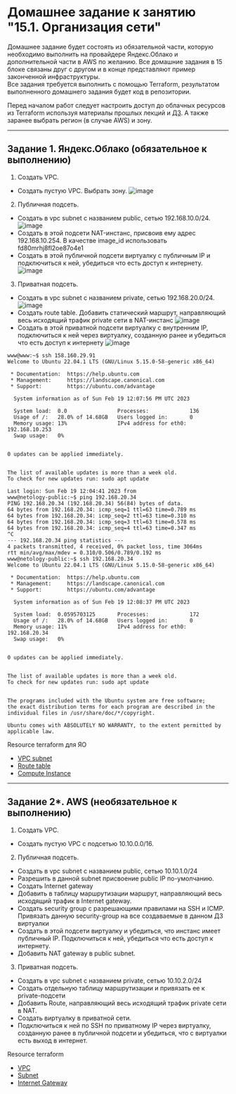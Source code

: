 # Домашнее задание к занятию "15.1. Организация сети"

Домашнее задание будет состоять из обязательной части, которую необходимо выполнить на провайдере Яндекс.Облако и дополнительной части в AWS по желанию. Все домашние задания в 15 блоке связаны друг с другом и в конце представляют пример законченной инфраструктуры.  
Все задания требуется выполнить с помощью Terraform, результатом выполненного домашнего задания будет код в репозитории. 

Перед началом работ следует настроить доступ до облачных ресурсов из Terraform используя материалы прошлых лекций и [ДЗ](https://github.com/netology-code/virt-homeworks/tree/master/07-terraform-02-syntax ). А также заранее выбрать регион (в случае AWS) и зону.

---
## Задание 1. Яндекс.Облако (обязательное к выполнению)

1. Создать VPC.
- Создать пустую VPC. Выбрать зону.
![image](https://user-images.githubusercontent.com/40559167/219947164-09d21675-f803-4e11-a213-82971ad5afca.png)
2. Публичная подсеть.
- Создать в vpc subnet с названием public, сетью 192.168.10.0/24.
![image](https://user-images.githubusercontent.com/40559167/219947184-65a87404-184e-4c97-9e09-206af56742c8.png)
- Создать в этой подсети NAT-инстанс, присвоив ему адрес 192.168.10.254. В качестве image_id использовать fd80mrhj8fl2oe87o4e1
- Создать в этой публичной подсети виртуалку с публичным IP и подключиться к ней, убедиться что есть доступ к интернету.
![image](https://user-images.githubusercontent.com/40559167/219947261-f6b90b0e-170b-4b76-ad91-ecb76d21dc44.png)
3. Приватная подсеть.
- Создать в vpc subnet с названием private, сетью 192.168.20.0/24.
![image](https://user-images.githubusercontent.com/40559167/219947276-96b1f095-aa31-45aa-9582-2a3c6d4cc756.png)
- Создать route table. Добавить статический маршрут, направляющий весь исходящий трафик private сети в NAT-инстанс
![image](https://user-images.githubusercontent.com/40559167/219947336-5885a089-b90f-4444-b170-bb89fba6afad.png)
- Создать в этой приватной подсети виртуалку с внутренним IP, подключиться к ней через виртуалку, созданную ранее и убедиться что есть доступ к интернету
![image](https://user-images.githubusercontent.com/40559167/219947308-24e4cc41-5fb3-49cf-8eed-3335b48b6ff4.png)
```
www@www:~$ ssh 158.160.29.91
Welcome to Ubuntu 22.04.1 LTS (GNU/Linux 5.15.0-58-generic x86_64)

 * Documentation:  https://help.ubuntu.com
 * Management:     https://landscape.canonical.com
 * Support:        https://ubuntu.com/advantage

  System information as of Sun Feb 19 12:07:56 PM UTC 2023

  System load:  0.0                Processes:             136
  Usage of /:   28.0% of 14.68GB   Users logged in:       0
  Memory usage: 13%                IPv4 address for eth0: 192.168.10.253
  Swap usage:   0%


0 updates can be applied immediately.


The list of available updates is more than a week old.
To check for new updates run: sudo apt update

Last login: Sun Feb 19 12:04:41 2023 from 
www@netology-public:~$ ping 192.168.20.34
PING 192.168.20.34 (192.168.20.34) 56(84) bytes of data.
64 bytes from 192.168.20.34: icmp_seq=1 ttl=63 time=0.789 ms
64 bytes from 192.168.20.34: icmp_seq=2 ttl=63 time=0.310 ms
64 bytes from 192.168.20.34: icmp_seq=3 ttl=63 time=0.578 ms
64 bytes from 192.168.20.34: icmp_seq=4 ttl=63 time=0.347 ms
^C
--- 192.168.20.34 ping statistics ---
4 packets transmitted, 4 received, 0% packet loss, time 3064ms
rtt min/avg/max/mdev = 0.310/0.506/0.789/0.192 ms
www@netology-public:~$ ssh 192.168.20.34
Welcome to Ubuntu 22.04.1 LTS (GNU/Linux 5.15.0-58-generic x86_64)

 * Documentation:  https://help.ubuntu.com
 * Management:     https://landscape.canonical.com
 * Support:        https://ubuntu.com/advantage

  System information as of Sun Feb 19 12:08:37 PM UTC 2023

  System load:  0.0595703125       Processes:             172
  Usage of /:   28.0% of 14.68GB   Users logged in:       0
  Memory usage: 11%                IPv4 address for eth0: 192.168.20.34
  Swap usage:   0%


0 updates can be applied immediately.


The list of available updates is more than a week old.
To check for new updates run: sudo apt update


The programs included with the Ubuntu system are free software;
the exact distribution terms for each program are described in the
individual files in /usr/share/doc/*/copyright.

Ubuntu comes with ABSOLUTELY NO WARRANTY, to the extent permitted by
applicable law.
```
Resource terraform для ЯО
- [VPC subnet](https://registry.terraform.io/providers/yandex-cloud/yandex/latest/docs/resources/vpc_subnet)
- [Route table](https://registry.terraform.io/providers/yandex-cloud/yandex/latest/docs/resources/vpc_route_table)
- [Compute Instance](https://registry.terraform.io/providers/yandex-cloud/yandex/latest/docs/resources/compute_instance)
---
## Задание 2*. AWS (необязательное к выполнению)

1. Создать VPC.
- Cоздать пустую VPC с подсетью 10.10.0.0/16.
2. Публичная подсеть.
- Создать в vpc subnet с названием public, сетью 10.10.1.0/24
- Разрешить в данной subnet присвоение public IP по-умолчанию. 
- Создать Internet gateway 
- Добавить в таблицу маршрутизации маршрут, направляющий весь исходящий трафик в Internet gateway.
- Создать security group с разрешающими правилами на SSH и ICMP. Привязать данную security-group на все создаваемые в данном ДЗ виртуалки
- Создать в этой подсети виртуалку и убедиться, что инстанс имеет публичный IP. Подключиться к ней, убедиться что есть доступ к интернету.
- Добавить NAT gateway в public subnet.
3. Приватная подсеть.
- Создать в vpc subnet с названием private, сетью 10.10.2.0/24
- Создать отдельную таблицу маршрутизации и привязать ее к private-подсети
- Добавить Route, направляющий весь исходящий трафик private сети в NAT.
- Создать виртуалку в приватной сети.
- Подключиться к ней по SSH по приватному IP через виртуалку, созданную ранее в публичной подсети и убедиться, что с виртуалки есть выход в интернет.

Resource terraform
- [VPC](https://registry.terraform.io/providers/hashicorp/aws/latest/docs/resources/vpc)
- [Subnet](https://registry.terraform.io/providers/hashicorp/aws/latest/docs/resources/subnet)
- [Internet Gateway](https://registry.terraform.io/providers/hashicorp/aws/latest/docs/resources/internet_gateway)
